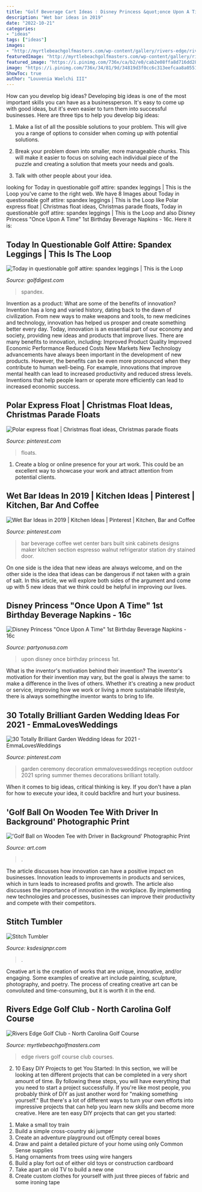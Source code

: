 ```yaml
---
title: "Golf Beverage Cart Ideas : Disney Princess &quot;once Upon A Time&quot; 1st Birthday Beverage Napkins"
description: "Wet bar ideas in 2019"
date: "2022-10-21"
categories:
- "ideas"
tags: ["ideas"]
images:
- "http://myrtlebeachgolfmasters.com/wp-content/gallery/rivers-edge/rivers5.jpg"
featuredImage: "http://myrtlebeachgolfmasters.com/wp-content/gallery/rivers-edge/rivers5.jpg"
featured_image: "https://i.pinimg.com/736x/ca/b2/e0/cab2e08ffa8d716dd28ca3974a82bcd4--wet-bar-designs-beverage-bars.jpg?b=t"
image: "https://i.pinimg.com/736x/34/81/9d/34819d3f0cc6c313eefcaa8a0551b041.jpg"
ShowToc: true
author: "Louvenia Waelchi III"
---
```



How can you develop big ideas?
Developing big ideas is one of the most important skills you can have as a businessperson. It's easy to come up with good ideas, but it's even easier to turn them into successful businesses. Here are three tips to help you develop big ideas:
1. Make a list of all the possible solutions to your problem. This will give you a range of options to consider when coming up with potential solutions.

2. Break your problem down into smaller, more manageable chunks. This will make it easier to focus on solving each individual piece of the puzzle and creating a solution that meets your needs and goals.

3. Talk with other people about your idea.

	

		
looking for Today in questionable golf attire: spandex leggings | This is the Loop you've came to the right web. We have 8 Images about Today in questionable golf attire: spandex leggings | This is the Loop like Polar express float | Christmas float ideas, Christmas parade floats, Today in questionable golf attire: spandex leggings | This is the Loop and also Disney Princess &quot;Once Upon A Time&quot; 1st Birthday Beverage Napkins - 16c. Here it is:
		
    
## Today In Questionable Golf Attire: Spandex Leggings | This Is The Loop

<img loading=lazy src="https://golfdigest.sports.sndimg.com/content/dam/images/golfdigest/fullset/2015/11/17/564b962d5277159f03833680_151117-spandex-golf-clothes.png.rend.hgtvcom.616.616.suffix/1573527752573.png" onerror="this.onerror=null;this.src='https://tse3.mm.bing.net/th?id=OIP.MJs82d1vpLUPLexgIWyTowHaHa&amp;pid=15.1';" alt="Today in questionable golf attire: spandex leggings | This is the Loop">

_Source: golfdigest.com_

>spandex. 

	

Invention as a product: What are some of the benefits of innovation?
Invention has a long and varied history, dating back to the dawn of civilization. From new ways to make weapons and tools, to new medicines and technology, innovation has helped us prosper and create something better every day. Today, innovation is an essential part of our economy and society, providing new ideas and products that improve lives. There are many benefits to innovation, including: 
Improved Product Quality 
Improved Economic Performance 
Reduced Costs 
New Markets 
New Technology advancements have always been important in the development of new products. However, the benefits can be even more pronounced when they contribute to human well-being. For example, innovations that improve mental health can lead to increased productivity and reduced stress levels. Inventions that help people learn or operate more efficiently can lead to increased economic success.

    
## Polar Express Float | Christmas Float Ideas, Christmas Parade Floats

<img loading=lazy src="https://i.pinimg.com/736x/fd/6d/57/fd6d5730f7b452382bbc41c3ea7726dd.jpg" onerror="this.onerror=null;this.src='https://tse2.mm.bing.net/th?id=OIP.vrg9Q5ysZ3XtAs7oTC7vXQHaFj&amp;pid=15.1';" alt="Polar express float | Christmas float ideas, Christmas parade floats">

_Source: pinterest.com_

>floats. 

	

1. Create a blog or online presence for your art work. This could be an excellent way to showcase your work and attract attention from potential clients.

    
## Wet Bar Ideas In 2019 | Kitchen Ideas | Pinterest | Kitchen, Bar And Coffee

<img loading=lazy src="https://i.pinimg.com/736x/ca/b2/e0/cab2e08ffa8d716dd28ca3974a82bcd4--wet-bar-designs-beverage-bars.jpg?b=t" onerror="this.onerror=null;this.src='https://tse4.mm.bing.net/th?id=OIP.DFqWNTi6oZ5KrYV53Mk6IwHaJ3&amp;pid=15.1';" alt="Wet Bar Ideas in 2019 | Kitchen Ideas | Pinterest | Kitchen, Bar and Coffee">

_Source: pinterest.com_

>bar beverage coffee wet center bars built sink cabinets designs maker kitchen section espresso walnut refrigerator station dry stained door. 

	

On one side is the idea that new ideas are always welcome, and on the other side is the idea that ideas can be dangerous if not taken with a grain of salt. In this article, we will explore both sides of the argument and come up with 5 new ideas that we think could be helpful in improving our lives.

    
## Disney Princess &quot;Once Upon A Time&quot; 1st Birthday Beverage Napkins - 16c

<img loading=lazy src="https://cdn.shoplightspeed.com/shops/626272/files/19063673/disney-princess-once-upon-a-time-1st-birthday-beve.jpg" onerror="this.onerror=null;this.src='https://tse4.mm.bing.net/th?id=OIP.KeAuxxRbHiRgUqbyGnA_HQHaHa&amp;pid=15.1';" alt="Disney Princess &quot;Once Upon A Time&quot; 1st Birthday Beverage Napkins - 16c">

_Source: partyonusa.com_

>upon disney once birthday princess 1st. 

	

What is the inventor's motivation behind their invention?
The inventor's motivation for their invention may vary, but the goal is always the same: to make a difference in the lives of others. Whether it's creating a new product or service, improving how we work or living a more sustainable lifestyle, there is always somethingthe inventor wants to bring to life.

    
## 30 Totally Brilliant Garden Wedding Ideas For 2021 - EmmaLovesWeddings

<img loading=lazy src="https://i.pinimg.com/736x/34/81/9d/34819d3f0cc6c313eefcaa8a0551b041.jpg" onerror="this.onerror=null;this.src='https://tse1.mm.bing.net/th?id=OIP.jrY11CAZdG_QeAQ9gUsQIwHaQK&amp;pid=15.1';" alt="30 Totally Brilliant Garden Wedding Ideas for 2021 - EmmaLovesWeddings">

_Source: pinterest.com_

>garden ceremony decoration emmalovesweddings reception outdoor 2021 spring summer themes decorations brilliant totally. 

	

When it comes to big ideas, critical thinking is key. If you don't have a plan for how to execute your idea, it could backfire and hurt your business.

    
## &#039;Golf Ball On Wooden Tee With Driver In Background&#039; Photographic Print

<img loading=lazy src="https://imgc.artprintimages.com/img/print/golf-ball-on-wooden-tee-with-driver-in-background_u-l-pxyw710.jpg?h=550&amp;p=0&amp;w=550&amp;background=fbfbfb" onerror="this.onerror=null;this.src='https://tse4.mm.bing.net/th?id=OIP.vGD1aq6nEDhuRoxXHjv71gAAAA&amp;pid=15.1';" alt="&#039;Golf Ball on Wooden Tee with Driver in Background&#039; Photographic Print">

_Source: art.com_

>. 

	

The article discusses how innovation can have a positive impact on businesses. Innovation leads to improvements in products and services, which in turn leads to increased profits and growth. The article also discusses the importance of innovation in the workplace. By implementing new technologies and processes, businesses can improve their productivity and compete with their competitors.

    
## Stitch Tumbler

<img loading=lazy src="https://i.etsystatic.com/21636464/r/il/f13ab1/2385705656/il_fullxfull.2385705656_48he.jpg" onerror="this.onerror=null;this.src='https://tse2.mm.bing.net/th?id=OIP.MQLELPhNbPyHou0teNw5jAHaJ4&amp;pid=15.1';" alt="Stitch Tumbler">

_Source: ksdesignpr.com_

>. 

	

Creative art is the creation of works that are unique, innovative, and/or engaging. Some examples of creative art include painting, sculpture, photography, and poetry. The process of creating creative art can be convoluted and time-consuming, but it is worth it in the end.

    
## Rivers Edge Golf Club - North Carolina Golf Course

<img loading=lazy src="http://myrtlebeachgolfmasters.com/wp-content/gallery/rivers-edge/rivers5.jpg" onerror="this.onerror=null;this.src='https://tse4.mm.bing.net/th?id=OIP.0D2BEq-_1MoGoryh8dZZRgHaF7&amp;pid=15.1';" alt="Rivers Edge Golf Club - North Carolina Golf Course">

_Source: myrtlebeachgolfmasters.com_

>edge rivers golf course club courses. 

	

2) 10 Easy DIY Projects to get You Started: In this section, we will be looking at ten different projects that can be completed in a very short amount of time. By following these steps, you will have everything that you need to start a project successfully.
If you're like most people, you probably think of DIY as just another word for "making something yourself." But there's a lot of different ways to turn your own efforts into impressive projects that can help you learn new skills and become more creative. Here are ten easy DIY projects that can get you started: 
1. Make a small toy train
2. Build a simple cross-country ski jumper
3. Create an adventure playground out ofEmpty cereal boxes
4. Draw and paint a detailed picture of your home using only Common Sense supplies
5. Hang ornaments from trees using wire hangers
6. Build a play fort out of either old toys or construction cardboard 
7. Take apart an old TV to build a new one 
8. Create custom clothes for yourself with just three pieces of fabric and some ironing tape 

